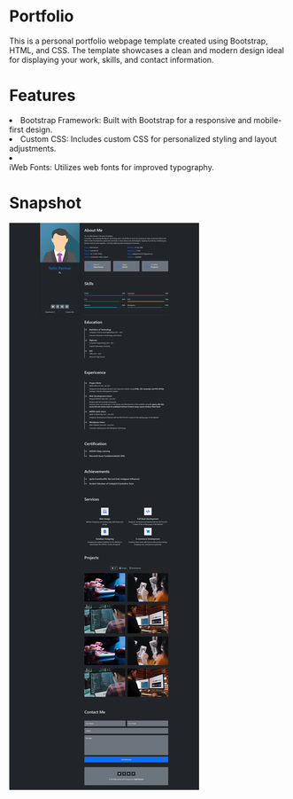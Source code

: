 # Portfolio
This is a personal portfolio webpage template created using Bootstrap, HTML, and CSS. The template showcases a clean and modern design ideal for displaying your work, skills, and contact information.

# Features
<li>Bootstrap Framework: Built with Bootstrap for a responsive and mobile-first design.</li>
<li>Custom CSS: Includes custom CSS for personalized styling and layout adjustments.<li>
</li>iWeb Fonts: Utilizes web fonts for improved typography.</li>

# Snapshot

![Desktop View](assets/portfolio.png)
